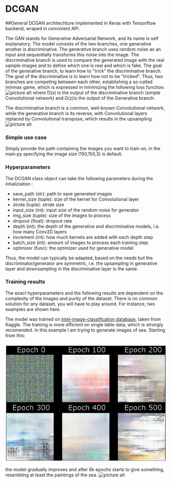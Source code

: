 # DCGAN
##General DCGAN architechture implemented in Keras with Tensorflow backend, wraped in convinient API.

The GAN stands for Generative Adversarial Network, and its name is self explanatory. The model consists of the two branches, one generative another is discriminative. The generative branch uses random noise as an input and sequentially transforms this noise into the image. The discriminative branch is used to compare the generated image with the real sample images and to define which one is real and which is fake. The goal of the generative branch, to learn how to "trick" the discriminative branch. The goal of the discriminative is to learn how not to be "tricked". Thus, two branches are competing between each other, establishing a so-called minmax game, which is expressed in minimizing the following loss function:
![picture alt](https://image.slidesharecdn.com/aimeetgans-170110113744/95/generative-adversarial-networks-and-their-applications-9-638.jpg?cb=1484049167)
where D(x) is the output of the discriminative branch (simple Convolutional network) and G(z)is the output of the Generative branch. 

The discriminative branch is a common, well-known Convolutional network, while the generative branch is its reverse, with Convolutional layers replaced by Convolutional transpose, which results in the upsampling.
![picture alt](https://gluon.mxnet.io/_images/dcgan.png)
### Simple use case

Simply provide the path containing the images you want to train on, in the main.py specifying the image size (150,150,3) is default.

### Hyperparameters 

The DCGAN class object can take the following parameters during the intializiation :  

* save_path (str): path to save generated images
* kernel_size (tuple): size of the kernel for Convolutional layer
* stride (tuple): stride size
* input_size (int): input size of the random noise for generator
* img_size (tuple): size of the images to process
* dropout (float): dropout rate
* depth (int): the depth of the generative and discriminative models, i.e. how many Conv2D layers
* increment (int): how much kernels are added with each depth step
* batch_size (int): amount of images to process each training step
* optimizer (func): the optimizer used for generative model

Thus, the model can typically be adapted, based on the needs but the discriminator/generator are symmetric, i.e. the upsampling in generative layer and downsampling in the discriminative layer is the same. 

### Training results
The exact hyperparameters and the following results are dependent on the complexity of the images and purity of the dataset. There is no common solution for any dataset, you will have to play around. For instance, two examples are shown here.

The model was trained on [intel-image-classification database](https://www.kaggle.com/puneet6060/intel-image-classification "intel-image-classification database"), taken from Kaggle. The training is more efficient on single lable data, which is strongly recomended. In this example I am trying to generate images of sea. Starting from this:

![picture alt](results/sea/epochs.png)

the model gradually improves and after 8k epochs starts to give something, resembling at least the paintings of the sea.
![picture alt](results/sea/results.png)

